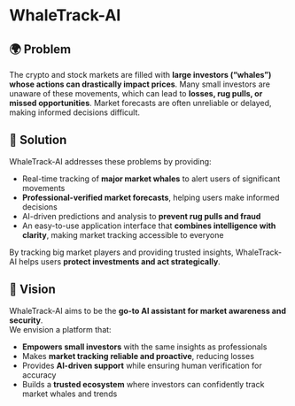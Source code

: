# WhaleTrack-AI

## 🌍 Problem
The crypto and stock markets are filled with **large investors (“whales”) whose actions can drastically impact prices**. Many small investors are unaware of these movements, which can lead to **losses, rug pulls, or missed opportunities**. Market forecasts are often unreliable or delayed, making informed decisions difficult.

## 🚀 Solution
WhaleTrack-AI addresses these problems by providing:  
- Real-time tracking of **major market whales** to alert users of significant movements  
- **Professional-verified market forecasts**, helping users make informed decisions  
- AI-driven predictions and analysis to **prevent rug pulls and fraud**  
- An easy-to-use application interface that **combines intelligence with clarity**, making market tracking accessible to everyone  

By tracking big market players and providing trusted insights, WhaleTrack-AI helps users **protect investments and act strategically**.

## 🔮 Vision
WhaleTrack-AI aims to be the **go-to AI assistant for market awareness and security**.  
We envision a platform that:  
- **Empowers small investors** with the same insights as professionals  
- Makes **market tracking reliable and proactive**, reducing losses  
- Provides **AI-driven support** while ensuring human verification for accuracy  
- Builds a **trusted ecosystem** where investors can confidently track market whales and trends
